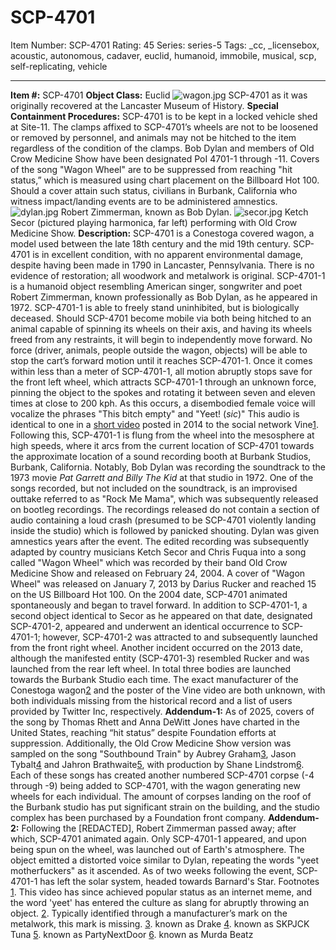 # SCP-4701
Item Number: SCP-4701
Rating: 45
Series: series-5
Tags: _cc, _licensebox, acoustic, autonomous, cadaver, euclid, humanoid, immobile, musical, scp, self-replicating, vehicle

---

**Item #:** SCP-4701
**Object Class:** Euclid
![wagon.jpg](https://scp-wiki.wdfiles.com/local--files/scp-4701/wagon.jpg)
SCP-4701 as it was originally recovered at the Lancaster Museum of History.
**Special Containment Procedures:** SCP-4701 is to be kept in a locked vehicle shed at Site-11. The clamps affixed to SCP-4701’s wheels are not to be loosened or removed by personnel, and animals may not be hitched to the item regardless of the condition of the clamps.
Bob Dylan and members of Old Crow Medicine Show have been designated PoI 4701-1 through -11. Covers of the song "Wagon Wheel" are to be suppressed from reaching "hit status,” which is measured using chart placement on the Billboard Hot 100. Should a cover attain such status, civilians in Burbank, California who witness impact/landing events are to be administered amnestics.
![dylan.jpg](https://scp-wiki.wdfiles.com/local--files/scp-4701/dylan.jpg)
Robert Zimmerman, known as Bob Dylan.
![secor.jpg](https://scp-wiki.wdfiles.com/local--files/scp-4701/secor.jpg)
Ketch Secor (pictured playing harmonica, far left) performing with Old Crow Medicine Show.
**Description:** SCP-4701 is a Conestoga covered wagon, a model used between the late 18th century and the mid 19th century. SCP-4701 is in excellent condition, with no apparent environmental damage, despite having been made in 1790 in Lancaster, Pennsylvania. There is no evidence of restoration; all woodwork and metalwork is original.
SCP-4701-1 is a humanoid object resembling American singer, songwriter and poet Robert Zimmerman, known professionally as Bob Dylan, as he appeared in 1972. SCP-4701-1 is able to freely stand uninhibited, but is biologically deceased. Should SCP-4701 become mobile via both being hitched to an animal capable of spinning its wheels on their axis, and having its wheels freed from any restraints, it will begin to independently move forward. No force (driver, animals, people outside the wagon, objects) will be able to stop the cart’s forward motion until it reaches SCP-4701-1.
Once it comes within less than a meter of SCP-4701-1, all motion abruptly stops save for the front left wheel, which attracts SCP-4701-1 through an unknown force, pinning the object to the spokes and rotating it between seven and eleven times at close to 200 kph. As this occurs, a disembodied female voice will vocalize the phrases "This bitch empty" and "Yeet! (_sic_)" This audio is identical to one in a [short video](https://youtu.be/2Bjy5YQ5xPc) posted in 2014 to the social network Vine[1](javascript:;). Following this, SCP-4701-1 is flung from the wheel into the mesosphere at high speeds, where it arcs from the current location of SCP-4701 towards the approximate location of a sound recording booth at Burbank Studios, Burbank, California.
Notably, Bob Dylan was recording the soundtrack to the 1973 movie _Pat Garrett and Billy The Kid_ at that studio in 1972. One of the songs recorded, but not included on the soundtrack, is an improvised outtake referred to as "Rock Me Mama", which was subsequently released on bootleg recordings. The recordings released do not contain a section of audio containing a loud crash (presumed to be SCP-4701 violently landing inside the studio) which is followed by panicked shouting. Dylan was given amnestics years after the event.
The edited recording was subsequently adapted by country musicians Ketch Secor and Chris Fuqua into a song called "Wagon Wheel" which was recorded by their band Old Crow Medicine Show and released on February 24, 2004. A cover of "Wagon Wheel" was released on January 7, 2013 by Darius Rucker and reached 15 on the US Billboard Hot 100. On the 2004 date, SCP-4701 animated spontaneously and began to travel forward. In addition to SCP-4701-1, a second object identical to Secor as he appeared on that date, designated SCP-4701-2, appeared and underwent an identical occurrence to SCP-4701-1; however, SCP-4701-2 was attracted to and subsequently launched from the front right wheel. Another incident occurred on the 2013 date, although the manifested entity (SCP-4701-3) resembled Rucker and was launched from the rear left wheel. In total three bodies are launched towards the Burbank Studio each time.
The exact manufacturer of the Conestoga wagon[2](javascript:;) and the poster of the Vine video are both unknown, with both individuals missing from the historical record and a list of users provided by Twitter Inc, respectively.
**Addendum-1:** As of 2025, covers of the song by Thomas Rhett and Anna DeWitt Jones have charted in the United States, reaching “hit status” despite Foundation efforts at suppression. Additionally, the Old Crow Medicine Show version was sampled on the song "Southbound Train" by Aubrey Graham[3](javascript:;), Jason Tybalt[4](javascript:;) and Jahron Brathwaite[5](javascript:;), with production by Shane Lindstrom[6](javascript:;). Each of these songs has created another numbered SCP-4701 corpse (-4 through -9) being added to SCP-4701, with the wagon generating new wheels for each individual. The amount of corpses landing on the roof of the Burbank studio has put significant strain on the building, and the studio complex has been purchased by a Foundation front company.
**Addendum-2:** Following the [REDACTED], Robert Zimmerman passed away; after which, SCP-4701 animated again. Only SCP-4701-1 appeared, and upon being spun on the wheel, was launched out of Earth's atmosphere. The object emitted a distorted voice similar to Dylan, repeating the words "yeet motherfuckers" as it ascended. As of two weeks following the event, SCP-4701-1 has left the solar system, headed towards Barnard's Star.
Footnotes
[1](javascript:;). This video has since achieved popular status as an internet meme, and the word 'yeet' has entered the culture as slang for abruptly throwing an object.
[2](javascript:;). Typically identified through a manufacturer’s mark on the metalwork, this mark is missing.
[3](javascript:;). known as Drake
[4](javascript:;). known as SKPJCK Tuna
[5](javascript:;). known as PartyNextDoor
[6](javascript:;). known as Murda Beatz